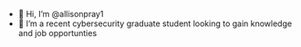 - 👋 Hi, I’m @allisonpray1
- 👀 I’m a recent cybersecurity graduate student looking to gain knowledge and job opportunties

<!---
allisonpray1/allisonpray1 is a ✨ special ✨ repository because its `README.md` (this file) appears on your GitHub profile.
You can click the Preview link to take a look at your changes.
--->
